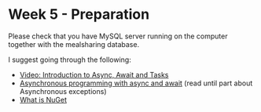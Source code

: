 # Week 5 - Preparation

Please check that you have MySQL server running on the computer together with the mealsharing database.

I suggest going through the following:

- [Video: Introduction to Async, Await and Tasks](https://www.youtube.com/watch?v=X9N5r6kMOxw)
- [Asynchronous programming with async and await](https://docs.microsoft.com/en-gb/dotnet/csharp/programming-guide/concepts/async/) (read until part about Asynchronous exceptions)
- [What is NuGet](https://www.youtube.com/watch?v=WW3bO1lNDmo)

